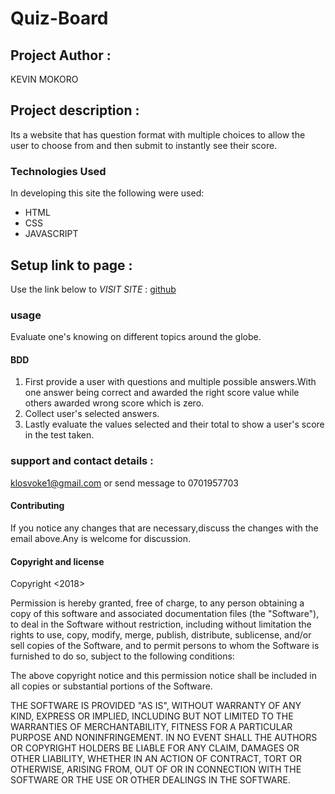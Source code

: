 # Quiz-Board

## Project Author :

KEVIN MOKORO

## Project description :

 Its a website that has question format with multiple choices to allow the user to choose from and then submit to instantly see their score.

### Technologies Used
In developing this site the following were used:

-   HTML
-   CSS
-   JAVASCRIPT

## Setup link to page :

Use the link below to _VISIT SITE_ : [github](https://kevinmokoro.github.io/quiz-board/.)

### usage
Evaluate one's knowing on different topics around the globe.

#### BDD
1. First provide a user with questions and multiple possible answers.With one answer being correct and awarded the right score value while others awarded wrong score which is zero.
2. Collect user's selected answers.
2. Lastly evaluate the values selected and their total to show a user's score in the test taken.

### support and contact details :

klosvoke1@gmail.com or send message to 0701957703

#### Contributing
If you notice any changes that are necessary,discuss the changes with the email above.Any  is welcome for discussion.

#### Copyright and license

Copyright <2018> <KEVIN MOKORO>

Permission is hereby granted, free of charge, to any person obtaining a copy of this software and associated documentation files (the "Software"), to deal in the Software without restriction, including without limitation the rights to use, copy, modify, merge, publish, distribute, sublicense, and/or sell copies of the Software, and to permit persons to whom the Software is furnished to do so, subject to the following conditions:

The above copyright notice and this permission notice shall be included in all copies or substantial portions of the Software.

THE SOFTWARE IS PROVIDED "AS IS", WITHOUT WARRANTY OF ANY KIND, EXPRESS OR IMPLIED, INCLUDING BUT NOT LIMITED TO THE WARRANTIES OF MERCHANTABILITY, FITNESS FOR A PARTICULAR PURPOSE AND NONINFRINGEMENT. IN NO EVENT SHALL THE AUTHORS OR COPYRIGHT HOLDERS BE LIABLE FOR ANY CLAIM, DAMAGES OR OTHER LIABILITY, WHETHER IN AN ACTION OF CONTRACT, TORT OR OTHERWISE, ARISING FROM, OUT OF OR IN CONNECTION WITH THE SOFTWARE OR THE USE OR OTHER DEALINGS IN THE SOFTWARE.
